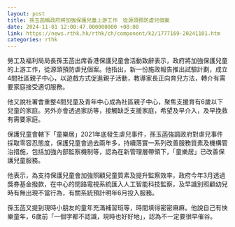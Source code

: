 ```yaml
---
layout: post
title: 孫玉菡稱政府將加強保護兒童上游工作　從源頭預防虐兒個案
date: 2024-11-01 12:00:47.000000000 +08:00
link: https://news.rthk.hk/rthk/ch/component/k2/1777169-20241101.htm
categories: rthk
---
```


勞工及福利局局長孫玉菡出席香港保護兒童會活動致辭表示，政府將加強保護兒童的上游工作，從源頭預防虐兒個案。他指出，新一份施政報告推出試驗計劃，成立4間社區親子中心，以遊戲方式促進親子活動，教導家長正向育兒方法，轉介有需要家庭接受適切服務。

他又說社署會重整4間兒童及青年中心成為社區親子中心，聚焦支援育有6歲以下兒童的家庭。另外亦會透過家訪等，接觸缺乏支援家庭，希望及早介入，及早挽救有需要家庭。

保護兒童會轄下「童樂居」2021年底發生虐兒事件，孫玉菡強調政府對虐兒事件採取零容忍態度，保護兒童會過去兩年多，持續落實一系列改善服務質素及機構管治措施，包括加強內部監察機制等，認為在新管理層帶領下，「童樂居」已改善保護兒童服務。

他表示，為支持保護兒童會加強照顧兒童質素及提升監察效率，政府今年3月透過獎券基金撥款，在中心的閉路電視系統匯入人工智能科技監察，及早識別照顧幼兒時有無出現不當行為，有關系統預計明年6月投入服務。

孫玉菡又提到現時小朋友的童年充滿補習班等，時間填得密密麻麻。他說自己有快樂童年，6歲前「一個字都不認識，現時也好好地」，認為不一定要很早催谷。
